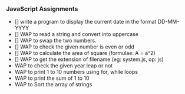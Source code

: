 ### JavaScript Assignments

- [] write a program to display the current date in the format DD-MM-YYYY
- [] WAP to read a string and convert into uppercase
- [] WAP to swap the two numbers.
- [] WAP to check the given number is even or odd
- [] WAP to calculate the area of square (formulae: A = a^2)
- [] WAP to get the extension of filename (eg: system.js, op: js)
- WAP to check the given year leap or not 
- WAP to print 1 to 10 numbers using for, while loops
- WAP to print the sum of 1 to 10 
- WAP to Sort the array of strings

